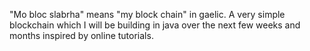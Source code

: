 "Mo bloc slabrha" means "my block chain" in gaelic. A very simple blockchain which I will be building in java over the next few weeks and months inspired by online tutorials.
